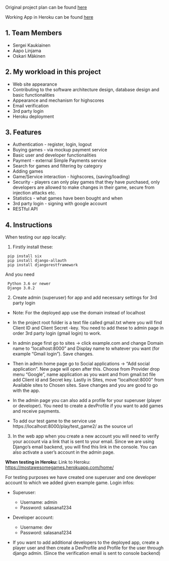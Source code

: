 Original project plan can be found [here](https://github.com/billmaister/Awesome-Games-Shop/blob/master/FinalReport.pdf)

Working App in Heroku can be found [here](https://mostawesomegames.herokuapp.com/home/)

## 1. Team Members
* Sergei Kaukiainen 
* Aapo Linjama 
* Oskari Mäkinen 

## 2. My workload in this project
* Web site appearance
* Contributing to the software architecture design, database design and basic functionalities
* Appearance and mechanism for highscores
* Email verification
* 3rd party login
* Heroku deployment

## 3. Features
* Authentication - register, login, logout
* Buying games - via mockup payment service
* Basic user and developer functionalities
* Payment - external Simple Payments service
* Search for games and filtering by category
* Adding games 
* Game/Service interaction - highscores, (saving/loading)
* Security - players can only play games that they have purchased, only developers are allowed to       make changes in their game, secure from injection attacks etc.
* Statistics - what games have been bought and when
* 3rd party login - signing with google account
* RESTful API

## 4. Instructions
When testing our app locally:
1. Firstly install these:
```
 pip install six
 pip install django-allauth
 pip install djangorestframework
```
And you need 
```
 Python 3.6 or newer
 Django 3.0.2
``` 

2. Create admin (superuser) for app and add necessary settings for 3rd party login
- Note: For the deployed app use the domain instead of localhost

- In the project root folder is a text file called gmail.txt where you will find Client
ID and Client Secret -key. You need to add these to admin page in order 3rd
party login (gmail login) to work.

- In admin page first go to sites -> click example.com and change Domain
name to “localhost:8000” and Display name to whatever you want (for
example “Gmail login”). Save changes.

- Then in admin home page go to Social applications -> “Add social
application”. New page will open after this. Choose from Provider drop menu
“Google”, name application as you want and from gmail.txt file add Client id
and Secret key. Lastly in Sites, move “localhost:8000” from Available sites to
Chosen sites. Save changes and you are good to go with the app.

- In the admin page you can also add a profile for your superuser (player or
developer). You need to create a devProfile if you want to add games and
receive payments.

- To add our test game to the service use
https://localhost:8000/play/test_game2/ as the source url

3. In the web app when you create a new account you will need to verify your account
via a link that is sent to your email. Since we are using Django’s email backend, you
will find this link in the console. You can also activate a user’s account in the admin
page.

**When testing in Heroku:**
Link to Heroku: https://mostawesomegames.herokuapp.com/home/

For testing purposes we have created one superuser and one developer account to which
we added given example game. Login infos:
- Superuser:
   - Username: admin
   - Password: salasana1234
- Developer account:
   - Username: dev
   - Password: salasana1234
   
- If you want to add additional developers to the deployed app, create a player user
and then create a DevProfile and Profile for the user through django admin. (Since
the verification email is sent to console backend)


